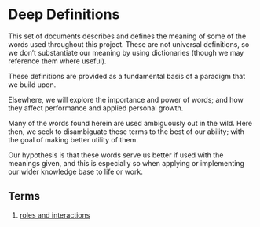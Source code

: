 # Deep Definitions

This set of documents describes and defines the meaning of some of the words used throughout this project. These are not universal definitions, so we don’t substantiate our meaning by using dictionaries (though we may reference them where useful).

These definitions are provided as a fundamental basis of a paradigm that we build upon.

Elsewhere, we will explore the importance and power of words; and how they affect performance and applied personal growth.

Many of the words found herein are used ambiguously out in the wild. Here then, we seek to disambiguate these terms to the best of our ability; with the goal of making better utility of them.

Our hypothesis is that these words serve us better if used with the meanings given, and this is especially so when applying or implementing our wider knowledge base to life or work.

## Terms

1. [roles and interactions](roles.md)